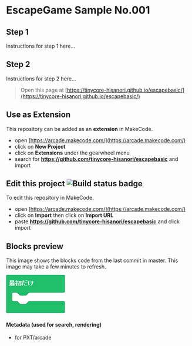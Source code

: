 # EscapeGame Sample No.001 

## Step 1

Instructions for step 1 here...

## Step 2

Instructions for step 2 here...


> Open this page at [https://tinycore-hisanori.github.io/escapebasic/](https://tinycore-hisanori.github.io/escapebasic/)

## Use as Extension

This repository can be added as an **extension** in MakeCode.

* open [https://arcade.makecode.com/](https://arcade.makecode.com/)
* click on **New Project**
* click on **Extensions** under the gearwheel menu
* search for **https://github.com/tinycore-hisanori/escapebasic** and import

## Edit this project ![Build status badge](https://github.com/tinycore-hisanori/escapebasic/workflows/MakeCode/badge.svg)

To edit this repository in MakeCode.

* open [https://arcade.makecode.com/](https://arcade.makecode.com/)
* click on **Import** then click on **Import URL**
* paste **https://github.com/tinycore-hisanori/escapebasic** and click import

## Blocks preview

This image shows the blocks code from the last commit in master.
This image may take a few minutes to refresh.

![A rendered view of the blocks](https://github.com/tinycore-hisanori/escapebasic/raw/master/.github/makecode/blocks.png)

#### Metadata (used for search, rendering)

* for PXT/arcade
<script src="https://makecode.com/gh-pages-embed.js"></script><script>makeCodeRender("{{ site.makecode.home_url }}", "{{ site.github.owner_name }}/{{ site.github.repository_name }}");</script>
